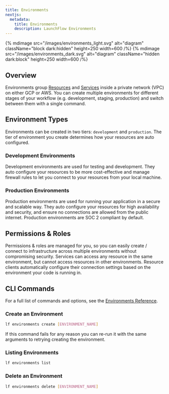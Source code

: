 ```yaml
---
title: Environments
nextjs:
  metadata:
    title: Environments
    description: LaunchFlow Environments
---
```



{% mdimage src="/images/environments_light.svg" alt="diagram" className="block dark:hidden" height=250 width=600 /%}
{% mdimage src="/images/environments_dark.svg" alt="diagram" className="hidden dark:block" height=250 width=600 /%}

## Overview

<!-- TODO add more explanation about what we're creating for them -->
<!-- aws: -->
<!-- - artifact bucket for storing connection info / etc. -->
<!-- - iam role (used to authenticate with ersource and run all services) -->
<!-- - ecs cluster -->
<!-- - vpc -->
<!-- - aws internet gateway -->
<!-- - aws subnet -->
<!-- - aws route table (public and private) -->
<!-- - aws route table association -->

<!-- gcp -->
<!-- - artifact bucket -->
<!-- - gcp project -->
<!-- - vcp network -->
<!-- - service account and set up it's permissions -->
Environments group [Resources](/docs/concepts/resources) and [Services](/docs/concepts/services) inside a private network (VPC) on either GCP or AWS. You can create multiple environments for different stages of your workflow (e.g. development, staging, production) and switch between them with a single command.

## Environment Types

Environments can be created in two tiers: `development` and `production`. The tier of environment you create determines how your resources are auto configured.

### Development Environments
Development environments are used for testing and development. They auto configure your resources to be more cost-effective and manage firewall rules to let you connect to your resources from your local machine.

### Production Environments
Production environments are used for running your application in a secure and scalable way. They auto configure your resources for high availability and security, and ensure no connections are allowed from the public internet. Production environments are SOC 2 compliant by default.

## Permissions & Roles
Permissions & roles are managed for you, so you can easily create / connect to infrastructure across multiple environments without compromising security. Services can access any resource in the same environment, but cannot access resources in other environments. Resource clients automatically configure their connection settings based on the environment your code is running in.

## CLI Commands

For a full list of commands and options, see the [Environments Reference](/reference/cli#lf-environments).

### Create an Environment

```bash
lf environments create [ENVIRONMENT_NAME]
```

If this command fails for any reason you can re-run it with the same arguments to retrying creating the environment.

### Listing Environments

```bash
lf environments list
```

### Delete an Environment

```bash
lf environments delete [ENVIRONMENT_NAME]
```
